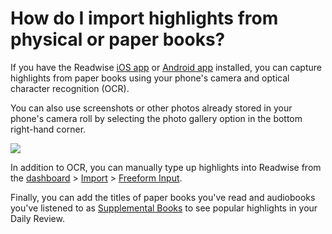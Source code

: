 # How do I import highlights from physical or paper books?

If you have the Readwise [iOS app](https://readwise.app.link/6VY4GcGnIgb) or [Android app](https://readwise.app.link/jRPHsdEnIgb) installed, you can capture highlights from paper books using your phone's camera and optical character recognition (OCR).&#x20;

You can also use screenshots or other photos already stored in your phone's camera roll by selecting the photo gallery option in the bottom right-hand corner.

![](https://d33v4339jhl8k0.cloudfront.net/docs/assets/5eb8cc86042863474d1a75fd/images/5ee2d22b04286306f8050de2/file-WLTHKhtosF.gif)

In addition to OCR, you can manually type up highlights into Readwise from the [dashboard](https://readwise.io/dashboard) > [Import](https://readwise.io/welcome/sync) > [Freeform Input](https://readwise.io/import\_freeform).&#x20;

Finally, you can add the titles of paper books you've read and audiobooks you've listened to as [Supplemental Books](https://readwise.io/quick) to see popular highlights in your Daily Review.
